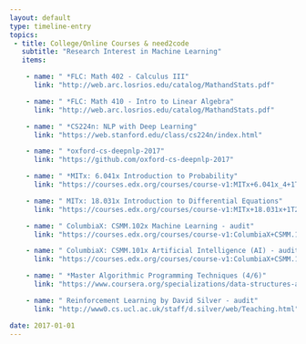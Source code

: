 ```yaml
---
layout: default
type: timeline-entry
topics:
 - title: College/Online Courses & need2code
   subtitle: "Research Interest in Machine Learning"
   items:

    - name: " *FLC: Math 402 - Calculus III"
      link: "http://web.arc.losrios.edu/catalog/MathandStats.pdf"

    - name: " *FLC: Math 410 - Intro to Linear Algebra"
      link: "http://web.arc.losrios.edu/catalog/MathandStats.pdf"

    - name: " *CS224n: NLP with Deep Learning"
      link: "https://web.stanford.edu/class/cs224n/index.html"

    - name: " *oxford-cs-deepnlp-2017"
      link: "https://github.com/oxford-cs-deepnlp-2017"

    - name: " *MITx: 6.041x Introduction to Probability"
      link: "https://courses.edx.org/courses/course-v1:MITx+6.041x_4+1T2017/info"

    - name: " MITx: 18.031x Introduction to Differential Equations"
      link: "https://courses.edx.org/courses/course-v1:MITx+18.031x+1T2017/info"

    - name: " ColumbiaX: CSMM.102x Machine Learning - audit"
      link: "https://courses.edx.org/courses/course-v1:ColumbiaX+CSMM.102x+1T2017/info"

    - name: " ColumbiaX: CSMM.101x Artificial Intelligence (AI) - audit"
      link: "https://courses.edx.org/courses/course-v1:ColumbiaX+CSMM.101x+1T2017/info"

    - name: " *Master Algorithmic Programming Techniques (4/6)"
      link: "https://www.coursera.org/specializations/data-structures-algorithms"

    - name: " Reinforcement Learning by David Silver - audit"
      link: "http://www0.cs.ucl.ac.uk/staff/d.silver/web/Teaching.html"

date: 2017-01-01
---
```

